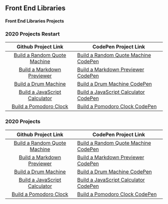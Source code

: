 ## Front End Libraries

#### Front End Libraries Projects

### 2020 Projects Restart

|                                                                                                               Github Project Link                                                                                                               | CodePen Project Link                                                                   |
| :---------------------------------------------------------------------------------------------------------------------------------------------------------------------------------------------------------------------------------------------: | -------------------------------------------------------------------------------------- |
| [Build a Random Quote Machine]() | [Build a Random Quote Machine CodePen]() |
|[Build a Markdown Previewer]()    | [Build a Markdown Previewer CodePen]()   |
|[Build a Drum Machine]()          | [Build a Drum Machine CodePen]()         |
|[Build a JavaScript Calculator]() | [Build a JavaScript Calculator CodePen]()|
|[Build a Pomodoro Clock]()| [Build a Pomodoro Clock CodePen]()|


### 2020 Projects

|                                                                                                               Github Project Link                                                                                                               | CodePen Project Link                                                                   |
| :---------------------------------------------------------------------------------------------------------------------------------------------------------------------------------------------------------------------------------------------: | -------------------------------------------------------------------------------------- |
| [Build a Random Quote Machine](https://htmlpreview.github.io/?https://github.com/AlxCrmr/freeCodeCamp/blob/master/03.%20Front%20End%20Libraries/07.%20Front%20End%20Libraries%20Projects/01.%20Build%20a%20Random%20Quote%20Machine/index.html) | [Build a Random Quote Machine CodePen](https://codepen.io/IAmAlexJohnson/full/NORMKj/) |
|          [Build a Markdown Previewer](https://htmlpreview.github.io/?https://github.com/AlxCrmr/freeCodeCamp/blob/master/03.%20Front%20End%20Libraries/07.%20Front%20End%20Libraries%20Projects/02.%20Markdown%20Previewer/index.html)          | [Build a Markdown Previewer CodePen](https://codepen.io/IAmAlexJohnson/full/ReKrYr/)   |
|[Build a Drum Machine]()          | [Build a Drum Machine CodePen]()         |
|[Build a JavaScript Calculator]() | [Build a JavaScript Calculator CodePen]()|
|[Build a Pomodoro Clock]()| [Build a Pomodoro Clock CodePen]()|